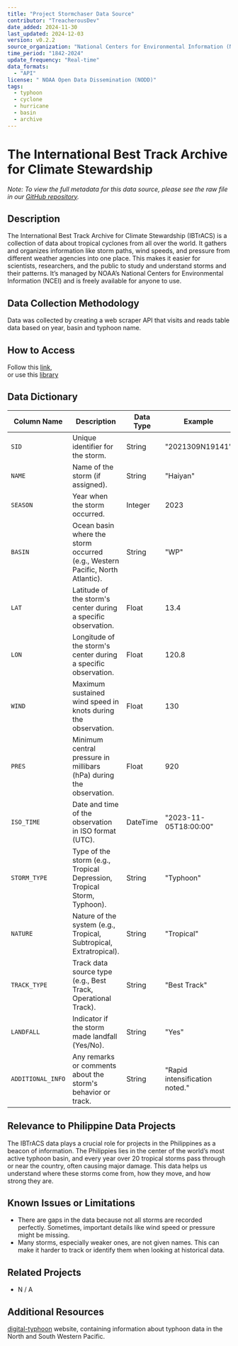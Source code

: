```yaml
---
title: "Project Stormchaser Data Source"
contributor: "TreacherousDev"
date_added: 2024-11-30
last_updated: 2024-12-03
version: v0.2.2
source_organization: "National Centers for Environmental Information (NCEI)"
time_period: "1842-2024"
update_frequency: "Real-time"
data_formats:
  - "API"
license: " NOAA Open Data Dissemination (NODD)"
tags:
  - typhoon
  - cyclone
  - hurricane
  - basin
  - archive
---
```


# The International Best Track Archive for Climate Stewardship

*Note: To view the full metadata for this data source, please see the raw file in our [GitHub repository](https://github.com/dataengineeringpilipinas/datahub/tree/main/data-sources).*

## Description
The International Best Track Archive for Climate Stewardship (IBTrACS) is a collection of data about tropical cyclones from all over the world. 
It gathers and organizes information like storm paths, wind speeds, and pressure from different weather agencies into one place. 
This makes it easier for scientists, researchers, and the public to study and understand storms and their patterns. 
It’s managed by NOAA’s National Centers for Environmental Information (NCEI) and is freely available for anyone to use.

## Data Collection Methodology
Data was collected by creating a web scraper API that visits and reads table data based on year, basin and typhoon name.

## How to Access
Follow this [link](https://ncics.org/ibtracs/index.php?name=browse-year-basin),  
or use this [library](https://github.com/TreacherousDev/Stormchaser/blob/main/scripts/typhoon_scraper.py)

## Data Dictionary
| **Column Name**     | **Description**                                                                                      | **Data Type**   | **Example**            |
|----------------------|-----------------------------------------------------------------------------------------------------|-----------------|------------------------|
| `SID`               | Unique identifier for the storm.                                                                    | String          | "2021309N19141"       |
| `NAME`              | Name of the storm (if assigned).                                                                    | String          | "Haiyan"              |
| `SEASON`            | Year when the storm occurred.                                                                       | Integer         | 2023                  |
| `BASIN`             | Ocean basin where the storm occurred (e.g., Western Pacific, North Atlantic).                       | String          | "WP"                  |
| `LAT`               | Latitude of the storm's center during a specific observation.                                       | Float           | 13.4                  |
| `LON`               | Longitude of the storm's center during a specific observation.                                      | Float           | 120.8                 |
| `WIND`              | Maximum sustained wind speed in knots during the observation.                                       | Float           | 130                   |
| `PRES`              | Minimum central pressure in millibars (hPa) during the observation.                                 | Float           | 920                   |
| `ISO_TIME`          | Date and time of the observation in ISO format (UTC).                                               | DateTime        | "2023-11-05T18:00:00" |
| `STORM_TYPE`        | Type of the storm (e.g., Tropical Depression, Tropical Storm, Typhoon).                             | String          | "Typhoon"             |
| `NATURE`            | Nature of the system (e.g., Tropical, Subtropical, Extratropical).                                  | String          | "Tropical"            |
| `TRACK_TYPE`        | Track data source type (e.g., Best Track, Operational Track).                                       | String          | "Best Track"          |
| `LANDFALL`          | Indicator if the storm made landfall (Yes/No).                                                      | String          | "Yes"                 |
| `ADDITIONAL_INFO`   | Any remarks or comments about the storm's behavior or track.                                        | String          | "Rapid intensification noted." |


## Relevance to Philippine Data Projects
The IBTrACS data plays a crucial role for projects in the Philippines as a beacon of information.
The Philippies lies in the center of the world’s most active typhoon basin, and every year over 20 tropical storms pass through or near the country, often causing major damage. 
This data helps us understand where these storms come from, how they move, and how strong they are.

## Known Issues or Limitations
- There are gaps in the data because not all storms are recorded perfectly. Sometimes, important details like wind speed or pressure might be missing.
- Many storms, especially weaker ones, are not given names. This can make it harder to track or identify them when looking at historical data.

## Related Projects
- N / A

## Additional Resources
[digital-typhoon](http://agora.ex.nii.ac.jp/digital-typhoon/) website, containing information about typhoon data in the North and South Western Pacific.

